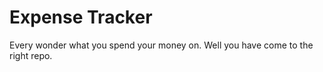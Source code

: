 # Expense Tracker

Every wonder what you spend your money on. Well you have come to the right repo.

